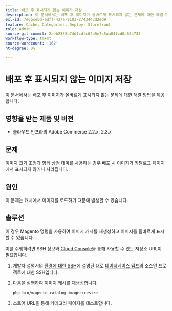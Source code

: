 ```yaml
---
title: 배포 후 표시되지 않는 이미지 저장
description: 이 문서에서는 배포 후 이미지가 올바르게 표시되지 않는 문제에 대한 해결 방법을 제공합니다.
exl-id: 7e6bcebd-edff-437a-9103-2743443d2ed9
feature: Cache, Categories, Deploy, Storefront
role: Admin
source-git-commit: 2aeb2355b74d1cdfc62b5e7c5aa04fcd0a654733
workflow-type: tm+mt
source-wordcount: '162'
ht-degree: 0%

---
```


# 배포 후 표시되지 않는 이미지 저장

이 문서에서는 배포 후 이미지가 올바르게 표시되지 않는 문제에 대한 해결 방법을 제공합니다.

## 영향을 받는 제품 및 버전

* 클라우드 인프라의 Adobe Commerce 2.2.x, 2.3.x

## 문제

이미지 크기 조정과 함께 상점 테마를 사용하는 경우 배포 시 이미지가 카탈로그 페이지에서 표시되지 않거나 사라집니다.

## 원인

이 문제는 캐시에서 이미지를 로드하기 때문에 발생할 수 있습니다.

## 솔루션

이 경우 Magento 명령을 사용하여 이미지 캐시를 재생성하고 이미지를 올바르게 표시할 수 있습니다.

이를 수행하려면 SSH 정보와 [Cloud Console](https://experienceleague.adobe.com/docs/commerce-cloud-service/user-guide/project/overview.html)을 통해 사용할 수 있는 저장소 URL이 필요합니다.

1. 개발자 설명서의 [환경에 대한 SSH](https://experienceleague.adobe.com/en/docs/commerce-cloud-service/user-guide/develop/secure-connections)에 설명된 대로 [데이터베이스 덤프](/help/how-to/general/create-database-dump-on-cloud.md)의 소스인 프로젝트에 대한 SSH입니다.
1. 다음을 실행하여 이미지 캐시를 재생성합니다.

   ```bash
   php bin/magento catalog:images:resize
   ```

1. 스토어 URL을 통해 카테고리 페이지를 테스트합니다.
